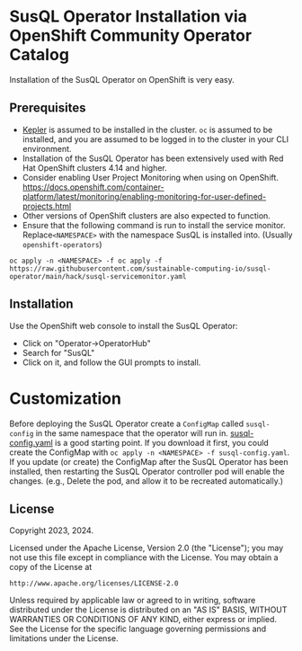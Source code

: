 # SusQL Operator Installation via OpenShift Community Operator Catalog

Installation of the SusQL Operator on OpenShift is very easy.

## Prerequisites

- [Kepler](https://sustainable-computing.io/) is assumed to be installed in the cluster. `oc` is assumed to be installed, and you are assumed to be logged in to the cluster in your CLI environment.
- Installation of the SusQL Operator has been extensively used with Red Hat OpenShift clusters 4.14 and higher.
- Consider enabling User Project Monitoring when using on OpenShift.  https://docs.openshift.com/container-platform/latest/monitoring/enabling-monitoring-for-user-defined-projects.html
- Other versions of OpenShift clusters are also expected to function.
- Ensure that the following command is run to install the service monitor. Replace`<NAMESPACE>` with the namespace SusQL is installed into. (Usually `openshift-operators`)
```
oc apply -n <NAMESPACE> -f oc apply -f https://raw.githubusercontent.com/sustainable-computing-io/susql-operator/main/hack/susql-servicemonitor.yaml
```

## Installation

Use the OpenShift web console to install the SusQL Operator:
- Click on "Operator->OperatorHub"
- Search for "SusQL"
- Click on it, and follow the GUI prompts to install.

# Customization

Before deploying the SusQL Operator create a `ConfigMap` called `susql-config` in
the same namespace that the operator will run in.
[susql-config.yaml](../samples/susql-config.yaml) is a good starting point. If you download it first, you
could create the ConfigMap with `oc apply -n <NAMESPACE> -f susql-config.yaml`.
If you update (or create) the ConfigMap after the SusQL Operator has been installed, then restarting the SusQL Operator controller pod will
enable the changes. (e.g., Delete the pod, and allow it to be recreated automatically.)

## License

Copyright 2023, 2024.

Licensed under the Apache License, Version 2.0 (the "License");
you may not use this file except in compliance with the License.
You may obtain a copy of the License at

    http://www.apache.org/licenses/LICENSE-2.0

Unless required by applicable law or agreed to in writing, software
distributed under the License is distributed on an "AS IS" BASIS,
WITHOUT WARRANTIES OR CONDITIONS OF ANY KIND, either express or implied.
See the License for the specific language governing permissions and
limitations under the License.

